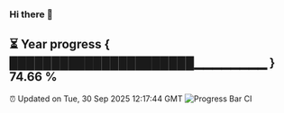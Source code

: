 ### Hi there 👋
⏳ Year progress { ██████████████████████▁▁▁▁▁▁▁▁ } 74.66 %
---
⏰ Updated on Tue, 30 Sep 2025 12:17:44 GMT
![Progress Bar CI](https://github.com/Moyi321/Moyi321/workflows/Progress%20Bar%20CI/badge.svg)
